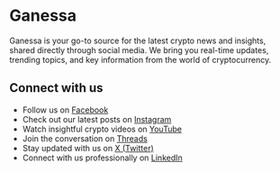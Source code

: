 <h1>Ganessa</h1>

<p align="left">
Ganessa is your go-to source for the latest crypto news and insights, shared directly through social media. We bring you real-time updates, trending topics, and key information from the world of cryptocurrency.
</p>

<h2>Connect with us</h2>
<ul>
    <li>Follow us on <a href="https://facebook.com/ganessaaaaa">Facebook</a></li>
    <li>Check out our latest posts on <a href="https://instagram.com/ganessaaaaa">Instagram</a></li>
    <li>Watch insightful crypto videos on <a href="https://youtube.com/ganessaaaaa">YouTube</a></li>
    <li>Join the conversation on <a href="https://www.threads.net/@ganessaaaaa">Threads</a></li>
    <li>Stay updated with us on <a href="https://twitter.com/ganessaaaaa">X (Twitter)</a></li>
    <li>Connect with us professionally on <a href="https://linkedin.com/company/ganessaaaaa">LinkedIn</a></li>
</ul>

